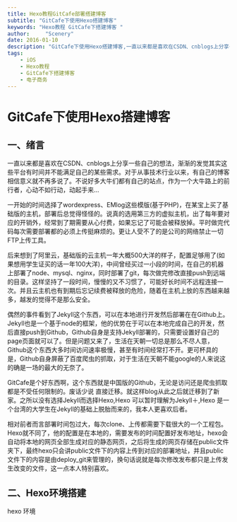 ```yaml
---
title: Hexo教程GitCafe部署搭建博客
subtitle: "GitCafe下使用Hexo搭建博客"
keywords: "Hexo教程 GitCafe下搭建博客 "
author:     "Scenery"
date: 2016-01-10
description: "GitCafe下使用Hexo搭建博客,一直以来都是喜欢在CSDN、cnblogs上分享一些自己的想法，渐渐的发觉其实这些平台有时间并不能满足自己的某些需求。对于从事技术行业以来，有自己的博客相信意义就不再多说了。不说好多大牛们都有自己的站点，作为一个大牛路上的前行者，心动不如行动，动起手来...一开始的时间选择了wordexpress、EMlog这些模版(基于PHP)，在某宝上买了基础版的主机，部署后总觉得怪怪的。说真的选用第三方的虚拟主机，出了每年要对应的开销外，经常到了期需要从心付费，如果忘记了可能会被释放掉。平时做完代码每次需要部署都的必须上传挺麻烦的。更让人受不了的是公司的网络禁止一切FTP上传工具."
tags:
	- iOS
	- Hexo教程
	- GitCafe下搭建博客
	- 电子商务
---
```


# GitCafe下使用Hexo搭建博客

## 一、绪言 
一直以来都是喜欢在CSDN、cnblogs上分享一些自己的想法，渐渐的发觉其实这些平台有时间并不能满足自己的某些需求。对于从事技术行业以来，有自己的博客相信意义就不再多说了。不说好多大牛们都有自己的站点，作为一个大牛路上的前行者，心动不如行动，动起手来...

一开始的时间选择了wordexpress、EMlog这些模版(基于PHP)，在某宝上买了基础版的主机，部署后总觉得怪怪的。说真的选用第三方的虚拟主机，出了每年要对应的开销外，经常到了期需要从心付费，如果忘记了可能会被释放掉。平时做完代码每次需要部署都的必须上传挺麻烦的。更让人受不了的是公司的网络禁止一切FTP上传工具。

后来想到了阿里云，基础版的云主机一年大概500大洋的样子，配置足够用了(如果想用学生证买的话一年100大洋)，中间曾经买过一小段的时间，在自己的机器上部署了node、mysql、nginx，同时部署了git，每次做完修改直接push到远端的目录。这样坚持了一段时间，慢慢的又不习惯了，可能好长时间不远程连接一次。并且云主机也有到期后忘记续费被释放的危险，随着在主机上放的东西越来越多，越发的觉得不是那么安全。

偶然的事件看到了Jekyll这个东西，可以在本地进行开发然后部署在在Github上。Jekyll也是一个基于node的框架，他的优势在于可以在本地完成自己的开发，然后直接push到Github，Github自身是支持Jekyll部署的，只需要设置好自己的page页面就可以了。但是问题又来了，生活在天朝一切总是那么不尽人意，Github这个东西大多时间访问速率极慢，甚至有时间经常打不开。更可杯具的是，Github自身屏蔽了百度爬虫的抓取，对于生活在天朝不能google的人来说这的确是一场的最大的无奈了。

GitCafe是个好东西啊，这个东西就是中国版的Github，无论是访问还是爬虫抓取都是不受任何限制的。废话少说 直接迁移。就这样blog从此之后就迁移到了新家。之所以没有选择Jekyll而选择Hexo,Hexo 可以暂时理解为Jekyll＋,Hexo 是一个台湾的大学生在Jekyll的基础上脱胎而来的，我本人更喜欢后者。

相对前者而言部署时间包过大，每次clone、上传都需要下载很大的一个工程包。Hexo就不同了，他的配置是在本地的，需要发布的时间配置好发布地址，hexo会自动将本地的网页全部生成对应的静态网页，之后将生成的网页存储在public文件夹下，最终hexo只会讲public文件下的内容上传到对应的部署地址，并且public文件下的内容是由deploy_git来管理的，换句话说就是每次修改发布都只是上传发生改变的文件，这一点本人特别喜欢。

## 二、Hexo环境搭建

hexo  环境